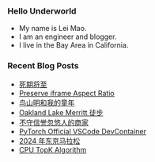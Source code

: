 ### Hello Underworld

- My name is Lei Mao.
- I am an engineer and blogger.
- I live in the Bay Area in California.


### Recent Blog Posts

<!-- BLOG-POST-LIST:START -->
- [死期将至](https://leimao.github.io/essay/%E6%AD%BB%E6%9C%9F%E5%B0%86%E8%87%B3-Deaths-Game/)
- [Preserve iframe Aspect Ratio](https://leimao.github.io/blog/iframe-Preserve-Aspect-Ratio/)
- [鸟山明和我的童年](https://leimao.github.io/essay/%E9%B8%9F%E5%B1%B1%E6%98%8E%E5%92%8C%E6%88%91%E7%9A%84%E7%AB%A5%E5%B9%B4/)
- [Oakland Lake Merritt 徒步](https://leimao.github.io/life/Oakland-Lake-Merritt/)
- [不守信誉忽悠人的商家](https://leimao.github.io/essay/%E4%B8%8D%E5%AE%88%E4%BF%A1%E8%AA%89%E5%BF%BD%E6%82%A0%E4%BA%BA%E7%9A%84%E5%95%86%E5%AE%B6/)
- [PyTorch Official VSCode DevContainer](https://leimao.github.io/blog/PyTorch-Official-VSCode-DevContainer/)
- [2024 年东京马拉松](https://leimao.github.io/essay/2024%E5%B9%B4%E4%B8%9C%E4%BA%AC%E9%A9%AC%E6%8B%89%E6%9D%BE/)
- [CPU TopK Algorithm](https://leimao.github.io/blog/CPU-TopK-Algorithm/)
<!-- BLOG-POST-LIST:END -->

